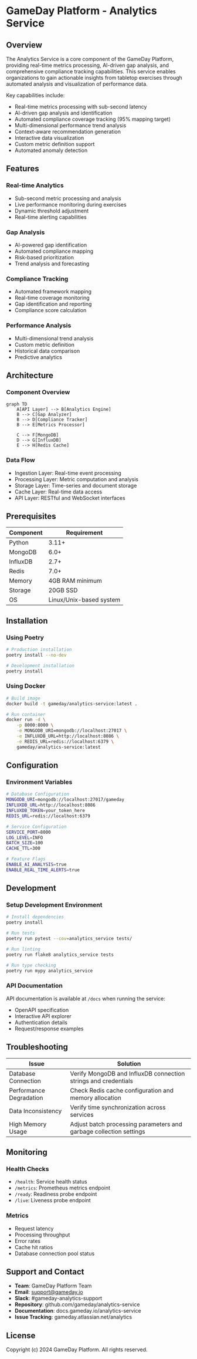 # GameDay Platform - Analytics Service

## Overview

The Analytics Service is a core component of the GameDay Platform, providing real-time metrics processing, AI-driven gap analysis, and comprehensive compliance tracking capabilities. This service enables organizations to gain actionable insights from tabletop exercises through automated analysis and visualization of performance data.

Key capabilities include:
- Real-time metrics processing with sub-second latency
- AI-driven gap analysis and identification
- Automated compliance coverage tracking (95% mapping target)
- Multi-dimensional performance trend analysis
- Context-aware recommendation generation
- Interactive data visualization
- Custom metric definition support
- Automated anomaly detection

## Features

### Real-time Analytics
- Sub-second metric processing and analysis
- Live performance monitoring during exercises
- Dynamic threshold adjustment
- Real-time alerting capabilities

### Gap Analysis
- AI-powered gap identification
- Automated compliance mapping
- Risk-based prioritization
- Trend analysis and forecasting

### Compliance Tracking
- Automated framework mapping
- Real-time coverage monitoring
- Gap identification and reporting
- Compliance score calculation

### Performance Analysis
- Multi-dimensional trend analysis
- Custom metric definition
- Historical data comparison
- Predictive analytics

## Architecture

### Component Overview
```mermaid
graph TD
    A[API Layer] --> B[Analytics Engine]
    B --> C[Gap Analyzer]
    B --> D[Compliance Tracker]
    B --> E[Metrics Processor]
    
    C --> F[MongoDB]
    D --> G[InfluxDB]
    E --> H[Redis Cache]
```

### Data Flow
- Ingestion Layer: Real-time event processing
- Processing Layer: Metric computation and analysis
- Storage Layer: Time-series and document storage
- Cache Layer: Real-time data access
- API Layer: RESTful and WebSocket interfaces

## Prerequisites

| Component | Requirement |
|-----------|-------------|
| Python | 3.11+ |
| MongoDB | 6.0+ |
| InfluxDB | 2.7+ |
| Redis | 7.0+ |
| Memory | 4GB RAM minimum |
| Storage | 20GB SSD |
| OS | Linux/Unix-based system |

## Installation

### Using Poetry
```bash
# Production installation
poetry install --no-dev

# Development installation
poetry install
```

### Using Docker
```bash
# Build image
docker build -t gameday/analytics-service:latest .

# Run container
docker run -d \
    -p 8000:8000 \
    -e MONGODB_URI=mongodb://localhost:27017 \
    -e INFLUXDB_URL=http://localhost:8086 \
    -e REDIS_URL=redis://localhost:6379 \
    gameday/analytics-service:latest
```

## Configuration

### Environment Variables
```bash
# Database Configuration
MONGODB_URI=mongodb://localhost:27017/gameday
INFLUXDB_URL=http://localhost:8086
INFLUXDB_TOKEN=your_token_here
REDIS_URL=redis://localhost:6379

# Service Configuration
SERVICE_PORT=8000
LOG_LEVEL=INFO
BATCH_SIZE=100
CACHE_TTL=300

# Feature Flags
ENABLE_AI_ANALYSIS=true
ENABLE_REAL_TIME_ALERTS=true
```

## Development

### Setup Development Environment
```bash
# Install dependencies
poetry install

# Run tests
poetry run pytest --cov=analytics_service tests/

# Run linting
poetry run flake8 analytics_service tests

# Run type checking
poetry run mypy analytics_service
```

### API Documentation
API documentation is available at `/docs` when running the service:
- OpenAPI specification
- Interactive API explorer
- Authentication details
- Request/response examples

## Troubleshooting

| Issue | Solution |
|-------|----------|
| Database Connection | Verify MongoDB and InfluxDB connection strings and credentials |
| Performance Degradation | Check Redis cache configuration and memory allocation |
| Data Inconsistency | Verify time synchronization across services |
| High Memory Usage | Adjust batch processing parameters and garbage collection settings |

## Monitoring

### Health Checks
- `/health`: Service health status
- `/metrics`: Prometheus metrics endpoint
- `/ready`: Readiness probe endpoint
- `/live`: Liveness probe endpoint

### Metrics
- Request latency
- Processing throughput
- Error rates
- Cache hit ratios
- Database connection pool status

## Support and Contact

- **Team**: GameDay Platform Team
- **Email**: support@gameday.io
- **Slack**: #gameday-analytics-support
- **Repository**: github.com/gameday/analytics-service
- **Documentation**: docs.gameday.io/analytics-service
- **Issue Tracking**: gameday.atlassian.net/analytics

## License

Copyright (c) 2024 GameDay Platform. All rights reserved.
